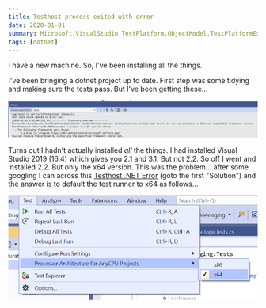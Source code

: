 ```yaml
---
title: Testhost process exited with error
date: 2020-01-01
summary: Microsoft.VisualStudio.TestPlatform.ObjectModel.TestPlatformException Testhost process exited with error It was not possible to find any compatible framework version The framework 'Microsoft.NETCore.App', version '2.2.0' was not found.
tags: [dotnet]
---
```


I have a new machine. So, I've been installing all the things.

I've been bringing a dotnet project up to date. First step was some tidying and making sure the tests pass. But I've been getting these...

![The error](test-error.png)

Turns out I hadn't actually installed _all_ the things. I had installed Visual Studio 2019 (16.4) which gives you 2.1 and 3.1. But not 2.2. So off I went and installed 2.2. But only the x64 version. This was the problem... after some googling I can across this [Testhost .NET Error](https://developercommunity.visualstudio.com/content/problem/834814/testhost-net-error.html) (goto the first "Solution") and the answer is to default the test runner to x64 as follows...

![Menu options](menu-option.png)